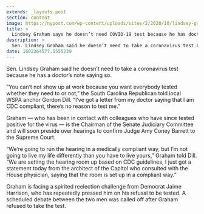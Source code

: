 ```yaml
--- 
extends: _layouts.post 
section: content 
image: https://nypost.com/wp-content/uploads/sites/2/2020/10/lindsey-graham-1.jpg?quality=90&strip=all&w=1200 
title: > 
  Lindsey Graham says he doesn’t need COVID-19 test because he has doctor’s note 
description: > 
  Sen. Lindsey Graham said he doesn’t need to take a coronavirus test because he has a doctor’s note saying so.“You can’t not show up at work because you want everybody tested whether they need to or not,” the South Carolina Republican told local WSPA anchor Gordon Dill.“I’ve got a letter from my doctor saying that I am CDC compliant, there’s no reason to test me.”Graham — who has been in contact with colleagues who have since tested positive for the virus — is the Chairman of the Senate Judiciary Committee and will soon preside over hearings to confirm Judge Amy Coney Barrett to the Supreme Court.“We’re going to run the hearing in a medically compliant way, but I’m not going to live my life differently than you have to live yours,” Graham told Dill.A scheduled debate between the two men was called off after Graham refused to take the test. 
date: 1602364577.5555239 
--- 
```

Sen. Lindsey Graham said he doesn’t need to take a coronavirus test because he has a doctor’s note saying so.

“You can’t not show up at work because you want everybody tested whether they need to or not,” the South Carolina Republican told local WSPA anchor Gordon Dill. “I’ve got a letter from my doctor saying that I am CDC compliant, there’s no reason to test me.”

Graham — who has been in contact with colleagues who have since tested positive for the virus — is the Chairman of the Senate Judiciary Committee and will soon preside over hearings to confirm Judge Amy Coney Barrett to the Supreme Court.

“We’re going to run the hearing in a medically compliant way, but I’m not going to live my life differently than you have to live yours,” Graham told Dill. “We are setting the hearing room up based on CDC guidelines, I just got a statement today from the architect of the Capitol who consulted with the House physician, saying that the room is set up in a compliant way.”

Graham is facing a spirited reelection challenge from Democrat Jaime Harrison, who has repeatedly pressed him on his refusal to be tested. A scheduled debate between the two men was called off after Graham refused to take the test.